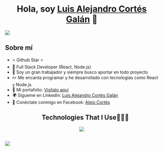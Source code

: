 <div align="center">
  <h1 align="center">Hola, soy <a href="https://www.linkedin.com/in/luis-alejandro-cort%C3%A9s-gal%C3%A1n/">Luis Alejandro Cortés Galán</a> 👋</h1>
</div>
<img src="https://i.imgur.com/Oi1Tat9.jpeg">

## Sobre mí

- ⭐ Github Star ⭐ 
- 📲 Full Stack Developer (React, Node.js)
- 🎥 Soy un gran trabajador y siempre busco aportar en todo proyecto
- ✏️ Me encanta programar y he desarrollado con tecnologías como React y Node.js.
- 📗 Mi portafolio: [Visítalo aquí](https://miportafolio-git-master-luisalejandrocortesgalans-projects.vercel.app/)
- 🌍 Sígueme en LinkedIn: [Luis Alejandro Cortés Galán](https://www.linkedin.com/in/luis-alejandro-cort%C3%A9s-gal%C3%A1n/)
- 📘 Conéctate conmigo en Facebook: [Alejo Cortés](https://www.facebook.com/alejo.cortes.35)

<!--
tech stack info 
<details>
<summary style="list-style-type: none;"><pre> Technologies That I Use👨🏻‍💻</pre>
<p align="center">
 <a href="https://github.com/SKRTEEEEEE/markdowns/blob/main/utils/techs-lenguajes.md">
     <img src="https://skillicons.dev/icons?i=solidity,ipfs,git,github,md,html,css,styledcomponents,tailwind,npm,bash,powershell,py,vscode,js,ts,nextjs,nodejs,express,react,redux,threejs,mysql,mongodb,firebase,vercel,ableton,discord&perline=14" />
 </a>
</p></summary>
- Hola mundo
</br>
</details>
-->

<!--tech stack icons-->
<div id="user-techs">
  <ul align="center">
    <h2>Technologies That I Use👨🏻‍💻</h2>
  </ul>
</div>

<p align="center">
    <img src="https://skillicons.dev/icons?i=solidity,ipfs,git,github,md,html,css,styledcomponents,tailwind,js,ts,mysql,mongodb,firebase,vercel,nextjs,nodejs,express,react,redux,threejs,py,bash,powershell,npm,vscode,ableton,discord&perline=14" />
</p> 

<!--
<p align="center">
    <img src="https://skillicons.dev/icons?i=solidity,ipfs,git,github,obsidian,md,html,css,styledcomponents,tailwind,js,ts,prisma,sqlite,mongodb,mysql,firebase,vercel,nextjs,nodejs,express,sentry,redux,cpp,php,threejs,react,bash,powershell,npm,vscode,notion,ableton,windows&perline=17" />
</p>
<div id="user-techs">
  <ul align="center">
    <h2>Socials👨🏻‍💻</h2>
  </ul>
</div>
<p align="center">
    <img src="https://skillicons.dev/icons?i=gmail,discord,twitter&perline=17" />
</p>
-->

</br>

<!--Stats--!>

<img src="https://user-images.githubusercontent.com/73097560/115834477-dbab4500-a447-11eb-908a-139a6edaec5c.gif">
